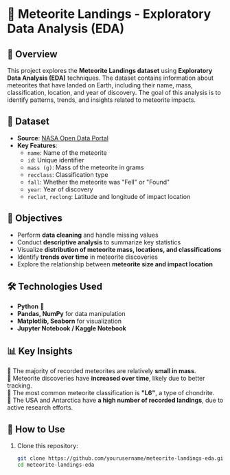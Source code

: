 # 🌠 Meteorite Landings - Exploratory Data Analysis (EDA)

## 📌 Overview  
This project explores the **Meteorite Landings dataset** using **Exploratory Data Analysis (EDA)** techniques. The dataset contains information about meteorites that have landed on Earth, including their name, mass, classification, location, and year of discovery. The goal of this analysis is to identify patterns, trends, and insights related to meteorite impacts.

## 📂 Dataset  
- **Source**: [NASA Open Data Portal](https://data.nasa.gov/Space-Science/Meteorite-Landings/gh4g-9sfh)  
- **Key Features**:
  - `name`: Name of the meteorite
  - `id`: Unique identifier
  - `mass (g)`: Mass of the meteorite in grams
  - `recclass`: Classification type
  - `fall`: Whether the meteorite was "Fell" or "Found"
  - `year`: Year of discovery
  - `reclat`, `reclong`: Latitude and longitude of impact location

## 🎯 Objectives  
- Perform **data cleaning** and handle missing values  
- Conduct **descriptive analysis** to summarize key statistics  
- Visualize **distribution of meteorite mass, locations, and classifications**  
- Identify **trends over time** in meteorite discoveries  
- Explore the relationship between **meteorite size and impact location**  

## 🛠️ Technologies Used  
- **Python** 🐍  
- **Pandas, NumPy** for data manipulation  
- **Matplotlib, Seaborn** for visualization  
- **Jupyter Notebook / Kaggle Notebook**  

## 📊 Key Insights  
🔹 The majority of recorded meteorites are relatively **small in mass**.  
🔹 Meteorite discoveries have **increased over time**, likely due to better tracking.  
🔹 The most common meteorite classification is **"L6"**, a type of chondrite.  
🔹 The USA and Antarctica have **a high number of recorded landings**, due to active research efforts.  

## 🚀 How to Use  
1. Clone this repository:  
   ```bash
   git clone https://github.com/yourusername/meteorite-landings-eda.git
   cd meteorite-landings-eda
